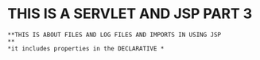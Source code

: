 # THIS IS A SERVLET AND JSP PART 3
	**THIS IS ABOUT FILES AND LOG FILES AND IMPORTS IN USING JSP 
	**
	*it includes properties in the DECLARATIVE *

